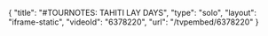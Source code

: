 {
    "title": "#TOURNOTES: TAHITI LAY DAYS",
    "type": "solo",
    "layout": "iframe-static",
    "videoId": "6378220",
    "url": "\/tvpembed\/6378220"
}